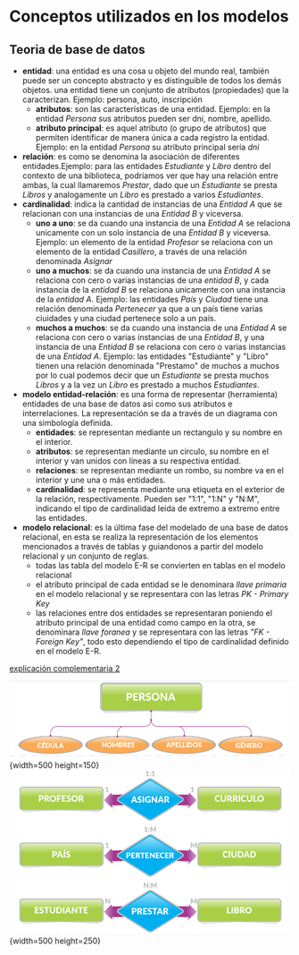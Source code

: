 # Conceptos utilizados en los modelos

## Teoria de base de datos

- **entidad**: una entidad es una cosa u objeto del mundo real, también puede ser un concepto abstracto y es distinguible de todos los demás objetos. una entidad tiene un conjunto de atributos (propiedades) que la caracterizan. Ejemplo: persona, auto, inscripción
  - **atributos**: son las características de una entidad. Ejemplo: en la entidad *Persona* sus atributos pueden ser dni, nombre, apellido.
  - **atributo principal**: es aquel atributo (o grupo de atributos) que permiten identificar de manera única a cada registro la entidad. Ejemplo: en la entidad *Persona* su atributo principal sería *dni*
- **relación**: es como se denomina la asociación de diferentes entidades.Ejemplo: para las entidades *Estudiante* y *Libro* dentro del contexto de una biblioteca, podríamos ver que hay una relación entre ambas, la cual llamaremos *Prestar*, dado que un *Estudiante* se presta *Libros* y analogamente un *Libro* es prestado a varios *Estudiantes*.
- **cardinalidad**: indica la cantidad de instancias de una *Entidad A* que se relacionan con una instancias de una *Entidad B* y viceversa. 
  - **uno a uno**: se da cuando una instancia de una *Entidad A* se relaciona unicamente con un solo instancia de una *Entidad B* y viceversa. Ejemplo: un elemento de la entidad *Profesor* se relaciona con un elemento de la entidad *Casillero*, a través de una relación denominada *Asignar* 
  - **uno a muchos**: se da cuando una instancia de una *Entidad A* se relaciona con cero o varias instancias de una *entidad B*, y cada instancia de la *entidad B* se relaciona unicamente con una instancia de la *entidad A*. Ejemplo: las entidades *País* y *Ciudad* tiene una relación denominada *Pertenecer* ya que a un país tiene varias ciuidades y una ciudad pertenece solo a un país. 
  - **muchos a muchos**: se da cuando una instancia de una *Entidad A* se relaciona con cero o varias instancias de una *Entidad B*, y una instancia de una *Entidad B* se relaciona con cero o varias instancias de una *Entidad A*. Ejemplo: las entidades "Estudiante" y "Libro" tienen una relación denominada "Prestamo" de muchos a muchos por lo cual podemos decir que un *Estudiante* se presta muchos *Libros* y a la vez un *Libro* es prestado a muchos *Estudiantes*.
- **modelo entidad-relación**: es una forma de representar (herramienta) entidades de una base de datos asi como sus atributos e interrelaciones. La representación se da a través de un diagrama con una simbología definida. 
  - **entidades**: se representan mediante un rectangulo y su nombre en el interior.
  - **atributos**: se representan mediante un circulo, su nombre en el interior y van unidos con líneas a su respectiva entidad.
  - **relaciones**: se representan mediante un rombo, su nombre va en el interior y une una o más entidades.
  - **cardinalidad**: se representa mediante una etiqueta en el exterior de la relación, respectivamente. Pueden ser "1:1", "1:N" y "N:M", indicando el tipo de cardinalidad leida de extremo a extremo entre las entidades. 
- **modelo relacional**: es la última fase del modelado de una base de datos relacional, en esta se realiza la representación de los elementos mencionados a través de tablas y guiandonos a partir del modelo relacional y un conjunto de reglas.
  - todas las tabla del modelo E-R se convierten en tablas en el modelo relacional
  - el atributo principal de cada entidad se le denominara *llave primaria* en el modelo relacional y se representara con las letras *PK - Primary Key* 
  - las relaciones entre dos entidades se representaran poniendo el atributo principal de una entidad como campo en la otra, se denominara *llave foranea* y se representara con las letras *"FK - Foreign Key"*, todo esto dependiendo el tipo de cardinalidad definido en el modelo E-R. 

[explicación complementaria 2](http://contenidos.sucerman.com/nivel2/web1/unidad2/leccion4.html)

![entidad y atributos](https://github.com/diegoaaron/repositorio/blob/main/django/apuntes/entidad_atributos.png){width=500 height=150}
![relación y cardinalidad](https://github.com/diegoaaron/repositorio/blob/main/django/apuntes/relacion_cardinalidad.png){width=500 height=250}